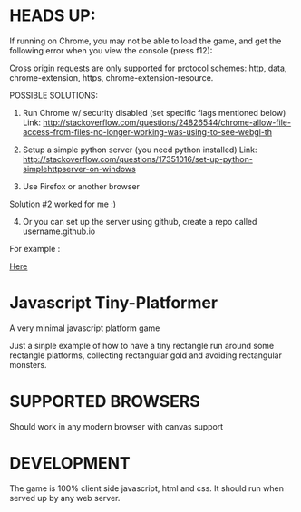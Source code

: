 HEADS UP:
=========
If running on Chrome, you may not be able to load the game, and get the following error when you view the console (press f12):

Cross origin requests are only supported for protocol schemes: http, data, chrome-extension, https, chrome-extension-resource.

POSSIBLE SOLUTIONS:

1) Run Chrome w/ security disabled (set specific flags mentioned below)
Link: http://stackoverflow.com/questions/24826544/chrome-allow-file-access-from-files-no-longer-working-was-using-to-see-webgl-th

2) Setup a simple python server (you need python installed)
Link: http://stackoverflow.com/questions/17351016/set-up-python-simplehttpserver-on-windows

3) Use Firefox or another browser

Solution #2 worked for me :)

4) Or you can set up the server using github, create a repo called username.github.io

For example : 

[Here](http://niuuuuu.github.io/javascript-tiny-platformer/)

Javascript Tiny-Platformer
==========================
A very minimal javascript platform game


Just a sinple example of how to have a tiny rectangle run around some rectangle platforms, 
collecting rectangular gold and avoiding rectangular monsters.

SUPPORTED BROWSERS
==================

Should work in any modern browser with canvas support

DEVELOPMENT
===========

The game is 100% client side javascript, html and css. It should run when served up by any web server.
